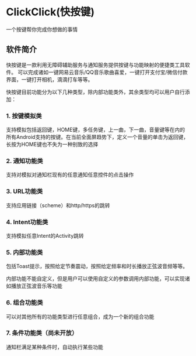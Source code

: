 # ClickClick(快按键)
一个按键帮你完成你想做的事情

## 软件简介
快按键是一款利用无障碍辅助服务与通知服务提供按键与功能映射的便捷类工具软件。
可以完成诸如一键网易云音乐/QQ音乐歌曲喜爱，一键打开支付宝/微信付款界面，一键打开相机，滴滴打车等等。

快按键目前功能分为以下几种类型，除内部功能类外，其余类型均可以用户自行添加：

### 1. 按键模拟类
支持模拟包括返回键，HOME键，多任务键，上一曲，下一曲，音量键等在内的所有Android支持的按键。在当前全面屏趋势下，定义一个音量的单击为返回键，长按为HOME键也不失为一种别致的选择

### 2. 通知功能类
支持对模拟对通知栏现有的任意通知任意控件的点击操作

### 3. URL功能类
支持应用链接（scheme）和http/https的跳转

### 4. Intent功能类
支持模拟任意Intent的Activity跳转

### 5. 内部功能类
包括Toast提示，按照给定节奏震动，按照给定频率和时长播放正弦波音频等等。

内部功能不能自定义，但是用户可以使用自定义的参数调用内部功能，可以实现诸如播放正弦波音乐等功能

### 6. 组合功能类
可以对其他所有的功能类型进行任意组合，成为一个新的组合功能

### 7. 条件功能类（尚未开放）
通知栏满足某种条件时，自动执行某些功能